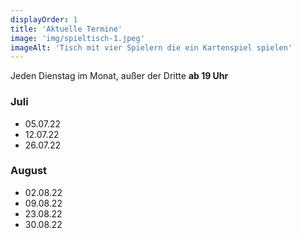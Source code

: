 ```yaml
---
displayOrder: 1
title: 'Aktuelle Termine'
image: 'img/spieltisch-1.jpeg'
imageAlt: 'Tisch mit vier Spielern die ein Kartenspiel spielen'
---
```



Jeden Dienstag im Monat, außer der Dritte **ab 19 Uhr**

### Juli

* 05.07.22
* 12.07.22
* 26.07.22

### August

* 02.08.22
* 09.08.22
* 23.08.22
* 30.08.22